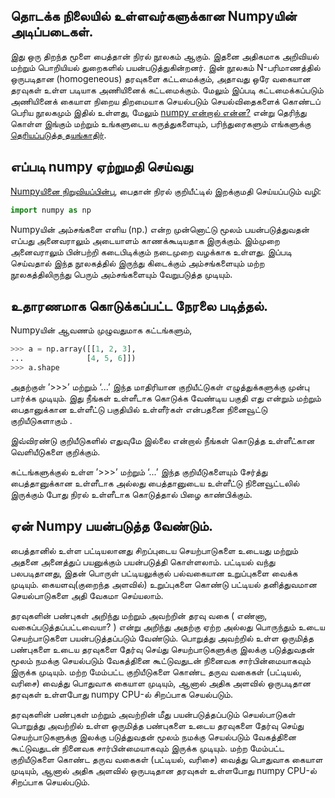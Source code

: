 
## தொடக்க நிலையில் உள்ளவர்களுக்கான Numpyயின் அடிப்படைகள். 
 
இது ஒரு திறந்த மூளை பைத்தான் நிரல் நூலகம் ஆகும். இதனை அதிகமாக அறிவியல் மற்றும் பொறியியல் துறைகளில் பயன்படுத்துகின்றனர். இன் நூலகம் N-பரிமாணத்தில் ஒருபடிதான (homogeneous) தரவுகளை கட்டமைக்கும், அதாவது ஒரே வகையான தரவுகள் உள்ள படியாக அணியினைக் கட்டமைக்கும். மேலும் இப்படி கட்டமைக்கப்படும் அணியினைக் கையாள நிறைய திறமையாக செயல்படும் செயல்விதைகளைக் கொண்டப் பெரிய நூலகமும் இதில் உள்ளது, மேலும் [numpy என்றால் என்ன?](https://numpy.org/doc/2.3/user/whatisnumpy.html#whatisnumpy) என்று தெரிந்து கொள்ள இங்கும் மற்றும் உங்களுடைய கருத்துகளையும், பரிந்துரைகளும் எங்களுக்கு [தெரியப்படுத்த தயங்காதிர்](https://numpy.org/community/). 


## எப்படி numpy ஏற்றுமதி செய்வது 
[Numpyயினை நிறுவியப்பின்பு](https://numpy.org/install/), பைதான் நிரல் குறியீட்டில் இறக்குமதி செய்யப்படும் வழி:
```py
import numpy as np
```
Numpyயின் அம்சங்களை எளிய (np.) என்ற முன்னொட்டு  மூலம் பயன்படுத்துவதன் எப்பது அனைவராலும் அடையாளம் காணக்கூடியதாக இருக்கும்‌. இம்முறை அனைவராலும் பின்பற்றி கடைபிடிக்கும் நடைமுறை வழக்காக உள்ளது. இப்படி செய்வதால் இந்த நூலகத்தில் இருந்து கிடைக்கும் அம்சங்களையும் மற்ற நூலகத்திலிருந்து பெரும் அம்சங்களையும் வேறுபடுத்த முடியும். 


## உதாரணமாக கொடுக்கப்பட்ட நேரலை படித்தல்.

Numpyயின் ஆவணம் முழுவதுமாக கட்டங்களும், 
```py
>>> a = np.array([[1, 2, 3],
...              [4, 5, 6]])
>>> a.shape
```
அதற்குள் ’>>>’ மற்றும் ‘...’ இந்த மாதிரியான குறியீட்டுகள் எழுத்துக்களுக்கு முன்பு பார்க்க முடியும். இது நீங்கள் உள்ளீடாக கொடுக்க வேண்டிய பகுதி எது என்றும் மற்றும் பைதானுக்கான உள்ளீட்டு பகுதியில் உள்ளீர்கள் என்பதனை நினைவூட்டு குறியீடுகளாகும் .

இவ்விரண்டு குறியீடுகளில் எதுவுமே இல்லை என்றால் நீங்கள் கொடுத்த உள்ளீட்கான வெளியீடுகளை  குறிக்கும். 

கட்டங்களுக்குல் உள்ள ’>>>’ மற்றும் ‘...’ இந்த குறியீடுகளையும் சேர்த்து 
பைத்தானுக்கான  உள்ளீடாக  அல்லது 
பைத்தானுடைய உள்ளீட்டு நினைவூட்டலில் இருக்கும் போது நிரல் உள்ளீடாக கொடுத்தால் பிழை காண்பிக்கும்.


## ஏன் Numpy பயன்படுத்த வேண்டும்.

 பைத்தானில் உள்ள பட்டியலானது சிறப்புடைய செயற்பாடுகளை உடையது மற்றும் அதனை அனைத்துப் பயனுக்கும் பயன்படுத்தி கொள்ளலாம். பட்டியல் வந்து பலபடிதானது, இதன் பொருள் பட்டியலுக்குல் பல்வகையான உறுப்புகளை வைக்க முடியும். கையளவு(குறைந்த அளவில்) உறுப்புகளை கொண்டு பட்டியல் தனித்துவமான செயல்பாடுகளை அதி வேகமா செய்யலாம். 


தரவுகளின் பண்புகள் அறிந்து மற்றும் அவற்றின் தரவு வகை ( எண்னா, வகைப்படுத்தப்பட்டவையா? ) என்று அறிந்து அதற்கு ஏற்ற அல்லது பொருந்தும் உடைய செயற்பாடுகளை பயன்படுத்தப்படும் வேண்டும். பொறுத்து அவற்றில் உள்ள ஒருமித்த பண்புகளை உடைய தரவுகளை தேர்வு செய்து செயற்பாடுகளுக்கு இலக்கு படுத்துவதன் மூலம் நமக்கு செயல்படும் வேகத்தினை கூட்டுவதுடன் நினைவக சார்பின்மையாகவும் இருக்க முடியும். மற்ற மேம்பட்ட குறியீடுகளை கொண்ட தருவ வகைகள் (பட்டியல், வரிசை) வைத்து பொதுவாக கையாள முடியும், ஆனால் அதிக அளவில் ஒருபடிதான தரவுகள் உள்ளபோது numpy CPU-ல் சிறப்பாக செயல்படும். 




தரவுகளின் பண்புகள் மற்றும் அவற்றின் மீது பயன்படுத்தப்படும் செயல்பாடுகள் பொறுத்து அவற்றில் உள்ள ஒருமித்த பண்புகளை உடைய தரவுகளை தேர்வு செய்து செயற்பாடுகளுக்கு இலக்கு படுத்துவதன் மூலம் நமக்கு செயல்படும் வேகத்தினை கூட்டுவதுடன் நினைவக சார்பின்மையாகவும் இருக்க முடியும். மற்ற மேம்பட்ட குறியீடுகளை கொண்ட தருவ வகைகள் (பட்டியல், வரிசை) வைத்து பொதுவாக கையாள முடியும், ஆனால் அதிக அளவில் ஒருபடிதான தரவுகள் உள்ளபோது numpy CPU-ல் சிறப்பாக செயல்படும். 

